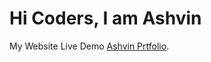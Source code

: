 # Hi Coders, I am Ashvin

My Website Live Demo [Ashvin Prtfolio](https://ashvinbambhaniya.netlify.app/).
